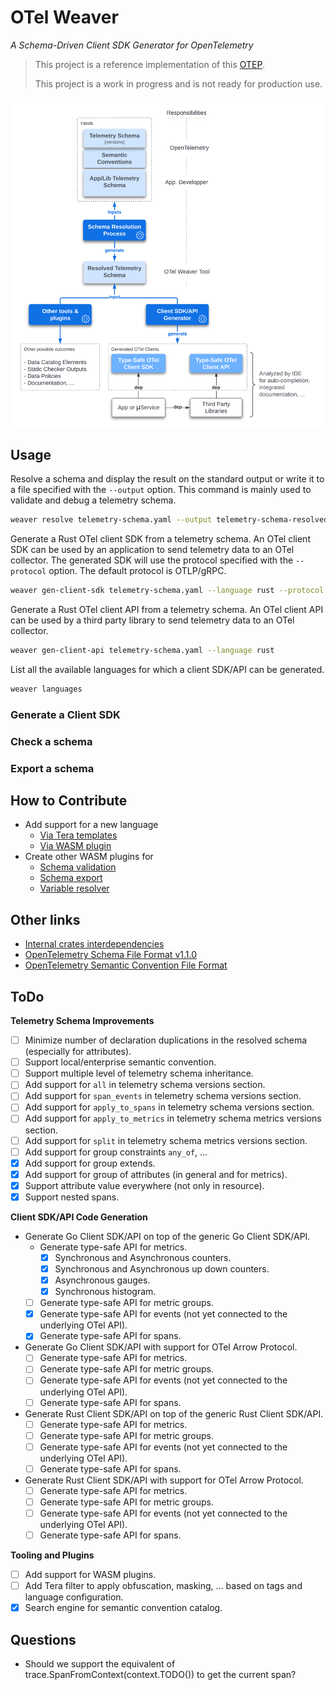 # OTel Weaver
_A Schema-Driven Client SDK Generator for OpenTelemetry_

> This project is a reference implementation of this
> [OTEP](https://github.com/lquerel/oteps/blob/main/text/0240-telemetry-schema-ext.md).
>
> This project is a work in progress and is not ready for production use.

![OTel Weaver Overview](docs/images/otel-weaver-overview.png)

## Usage

Resolve a schema and display the result on the standard output or write it to a file
specified with the `--output` option. This command is mainly used to validate and debug
a telemetry schema.

```bash
weaver resolve telemetry-schema.yaml --output telemetry-schema-resolved.yaml
```

Generate a Rust OTel client SDK from a telemetry schema. An OTel client SDK can be used
by an application to send telemetry data to an OTel collector. The generated SDK will use
the protocol specified with the `--protocol` option. The default protocol is OTLP/gRPC.

```bash
weaver gen-client-sdk telemetry-schema.yaml --language rust --protocol otel-arrow
```

Generate a Rust OTel client API from a telemetry schema. An OTel client API can be used
by a third party library to send telemetry data to an OTel collector.

```bash
weaver gen-client-api telemetry-schema.yaml --language rust 
```

List all the available languages for which a client SDK/API can be generated.

```bash
weaver languages
```

### Generate a Client SDK
### Check a schema
### Export a schema

## How to Contribute
- Add support for a new language
  - [Via Tera templates](docs/contribution.md#via-tera-templates)
  - [Via WASM plugin](docs/contribution.md#via-wasm-plugin)
- Create other WASM plugins for 
  - [Schema validation](docs/contribution.md#schema-validation-plugin)
  - [Schema export](docs/contribution.md#schema-export-plugin)
  - [Variable resolver](docs/contribution.md#variable-resolver-plugin)

## Other links
- [Internal crates interdependencies](docs/dependencies.md)
- [OpenTelemetry Schema File Format v1.1.0](https://opentelemetry.io/docs/specs/otel/schemas/file_format_v1.1.0/)
- [OpenTelemetry Semantic Convention File Format](https://github.com/open-telemetry/build-tools/blob/main/semantic-conventions/syntax.md)

## ToDo
**Telemetry Schema Improvements**
- [ ] Minimize number of declaration duplications in the resolved schema (especially for attributes).
- [ ] Support local/enterprise semantic convention.
- [ ] Support multiple level of telemetry schema inheritance.
- [ ] Add support for `all` in telemetry schema versions section.
- [ ] Add support for `span_events` in telemetry schema versions section.
- [ ] Add support for `apply_to_spans` in telemetry schema versions section.
- [ ] Add support for `apply_to_metrics` in telemetry schema metrics versions section.
- [ ] Add support for `split` in telemetry schema metrics versions section.
- [ ] Add support for group constraints `any_of`, ...
- [X] Add support for group extends.
- [X] Add support for group of attributes (in general and for metrics).
- [X] Support attribute value everywhere (not only in resource).
- [X] Support nested spans.

**Client SDK/API Code Generation**
- Generate Go Client SDK/API on top of the generic Go Client SDK/API.
  - Generate type-safe API for metrics.
    - [X] Synchronous and Asynchronous counters.
    - [X] Synchronous and Asynchronous up down counters.
    - [X] Asynchronous gauges.
    - [X] Synchronous histogram.
  - [ ] Generate type-safe API for metric groups.
  - [X] Generate type-safe API for events (not yet connected to the underlying OTel API).
  - [X] Generate type-safe API for spans.
- Generate Go Client SDK/API with support for OTel Arrow Protocol.
  - [ ] Generate type-safe API for metrics.
  - [ ] Generate type-safe API for metric groups.
  - [ ] Generate type-safe API for events (not yet connected to the underlying OTel API).
  - [ ] Generate type-safe API for spans.
- Generate Rust Client SDK/API on top of the generic Rust Client SDK/API.
  - [ ] Generate type-safe API for metrics.
  - [ ] Generate type-safe API for metric groups.
  - [ ] Generate type-safe API for events (not yet connected to the underlying OTel API).
  - [ ] Generate type-safe API for spans.
- Generate Rust Client SDK/API with support for OTel Arrow Protocol.
  - [ ] Generate type-safe API for metrics.
  - [ ] Generate type-safe API for metric groups.
  - [ ] Generate type-safe API for events (not yet connected to the underlying OTel API).
  - [ ] Generate type-safe API for spans.

**Tooling and Plugins**
  - [ ] Add support for WASM plugins.
  - [ ] Add Tera filter to apply obfuscation, masking, ... based on tags and language configuration.
  - [X] Search engine for semantic convention catalog.

## Questions
- Should we support the equivalent of trace.SpanFromContext(context.TODO()) to get the current span? 